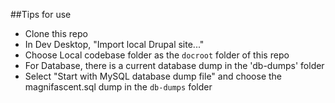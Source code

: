 ##Tips for use
 - Clone this repo
 - In Dev Desktop, "Import local Drupal site..."
 - Choose Local codebase folder as the `docroot` folder of this repo
 - For Database, there is a current database dump in the 'db-dumps' folder
 - Select "Start with MySQL database dump file" and choose the magnifascent.sql dump in the `db-dumps` folder